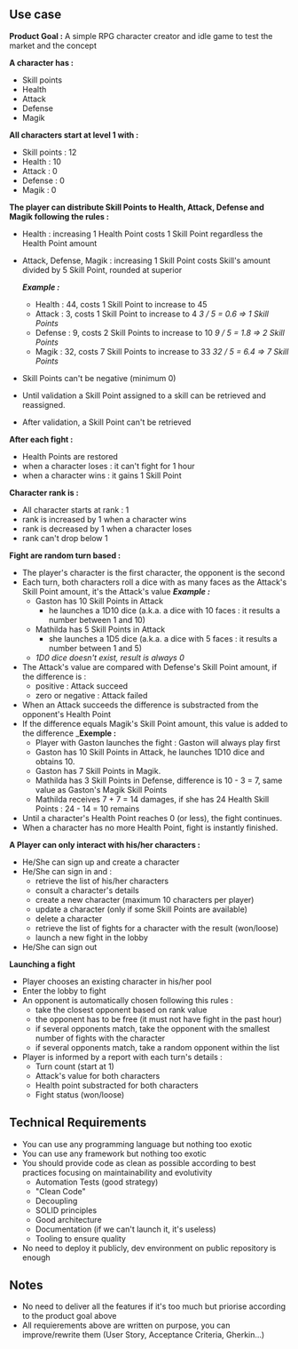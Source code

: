 ## Use case

**Product Goal :** A simple RPG character creator and idle game to test the market and the concept

**A character has :** 
- Skill points
- Health
- Attack
- Defense
- Magik


**All characters start at level 1 with :**
- Skill points : 12
- Health : 10
- Attack : 0
- Defense : 0
- Magik : 0

**The player can distribute Skill Points to Health, Attack, Defense and Magik following the rules :**
- Health : increasing 1 Health Point costs 1 Skill Point regardless the Health Point amount

- Attack, Defense, Magik : increasing 1 Skill Point costs Skill's amount divided by 5 Skill Point, rounded at superior

    _**Example :**_ 

    - Health : 44, costs 1 Skill Point to increase to 45
    - Attack : 3, costs 1 Skill Point to increase to 4 
        _3 / 5 = 0.6 => 1 Skill Points_
    - Defense : 9, costs 2 Skill Points to increase to 10
        _9 / 5 = 1.8 => 2 Skill Points_
    - Magik : 32, costs 7 Skill Points to increase to 33
        _32 / 5 = 6.4 => 7 Skill Points_

- Skill Points can't be negative (minimum 0)
- Until validation a Skill Point assigned to a skill can be retrieved and reassigned.
- After validation, a Skill Point can't be retrieved

**After each fight :**
- Health Points are restored
- when a character loses : it can't fight for 1 hour
- when a character wins : it gains 1 Skill Point

**Character rank is :**
- All character starts at rank : 1
- rank is increased by 1 when a character wins
- rank is decreased by 1 when a character loses
- rank can't drop below 1

**Fight are random turn based :**
- The player's character is the first character, the opponent is the second
- Each turn, both characters roll a dice with as many faces as the Attack's Skill Point amount, it's the Attack's value
    _**Example :**_
    - Gaston has 10 Skill Points in Attack
        - he launches a 1D10 dice (a.k.a. a dice with 10 faces : it results a number between 1 and 10)
    - Mathilda has 5 Skill Points in Attack
        - she launches a 1D5 dice (a.k.a. a dice with 5 faces : it results a number between 1 and 5)
    - _1D0 dice doesn't exist, result is always 0_
- The Attack's value are compared with Defense's Skill Point amount, if the difference is :
    - positive : Attack succeed
    - zero or negative : Attack failed
- When an Attack succeeds the difference is substracted from the opponent's Health Point
- If the difference equals Magik's Skill Point amount, this value is added to the difference
    _**Exemple :**
    - Player with Gaston launches the fight : Gaston will always play first
    - Gaston has 10 Skill Points in Attack, he launches 1D10 dice and obtains 10.
    - Gaston has 7 Skill Points in Magik.
    - Mathilda has 3 Skill Points in Defense, difference is 10 - 3 = 7, same value as Gaston's Magik Skill Points
    - Mathilda receives 7 + 7 = 14 damages, if she has 24 Health Skill Points : 24 - 14 = 10 remains
- Until a character's Health Point reaches 0 (or less), the fight continues.
- When a character has no more Health Point, fight is instantly finished.

**A Player can only interact with his/her characters :**
- He/She can sign up and create a character
- He/She can sign in and : 
    - retrieve the list of his/her characters
    - consult a character's details
    - create a new character (maximum 10 characters per player)
    - update a character (only if some Skill Points are available)
    - delete a character
    - retrieve the list of fights for a character with the result (won/loose)
    - launch a new fight in the lobby
- He/She can sign out

**Launching a fight**
- Player chooses an existing character in his/her pool
- Enter the lobby to fight
- An opponent is automatically chosen following this rules :
    - take the closest opponent based on rank value
    - the opponent has to be free (it must not have fight in the past hour)
    - if several opponents match, take the opponent with the smallest number of fights with the character
    - if several opponents match, take a random opponent within the list
- Player is informed by a report with each turn's details :
    - Turn count (start at 1)
    - Attack's value for both characters
    - Health point substracted for both characters
    - Fight status (won/loose)

## Technical Requirements
- You can use any programming language but nothing too exotic
- You can use any framework but nothing too exotic
- You should provide code as clean as possible according to best practices focusing on maintainability and evolutivity
    - Automation Tests (good strategy)
    - "Clean Code"
    - Decoupling
    - SOLID principles
    - Good architecture
    - Documentation (if we can't launch it, it's useless)
    - Tooling to ensure quality
- No need to deploy it publicly, dev environment on public repository is enough

## Notes
- No need to deliver all the features if it's too much but priorise according to the product goal above
- All requierements above are written on purpose, you can improve/rewrite them (User Story, Acceptance Criteria, Gherkin...)

